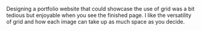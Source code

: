 Designing a portfolio website that could showcase the use of grid was a bit tedious but enjoyable when you see the finished page.
I like the versatility of grid and how each image can take up as much space as you decide.
